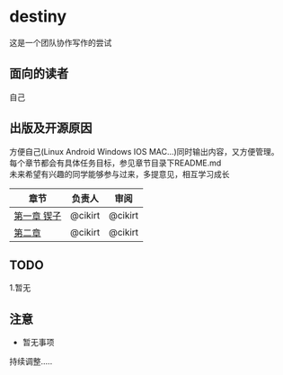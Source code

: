 # destiny

这是一个团队协作写作的尝试

面向的读者
--------------------
自己  


出版及开源原因
--------------------
方便自己(Linux Android Windows IOS MAC...)同时输出内容，又方便管理。  
每个章节都会有具体任务目标，参见章节目录下README.md  
未来希望有兴趣的同学能够参与过来，多提意见，相互学习成长



| 章节 | 负责人 | 审阅 |
| ------------ | ------------ | ------------ |
| [第一章 锲子](#) | @cikirt | @cikirt |
| [第二章 ](#) | @cikirt | @cikirt |



TODO
---------

 1.暂无


注意
-----------

 - 暂无事项

持续调整.....
